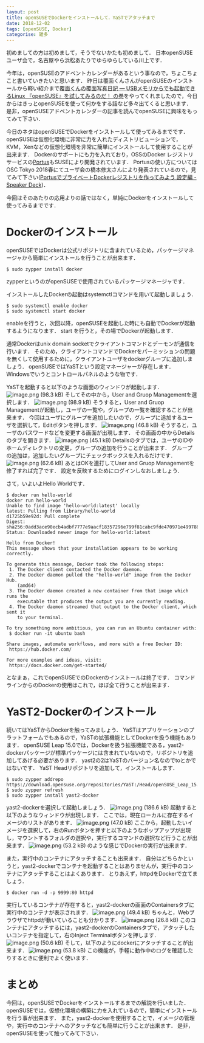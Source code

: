 ```yaml
---
layout: post
title: openSUSEでDockerをインストールして．YaSTでアタッチまで
date: 2018-12-02
tags: [openSUSE, Docker]
categorise: 雑多
---
```


初めましての方は初めまして，そうでないかたも初めまして．
日本openSUSEユーザ会で，名古屋やら浜松あたりでゆらゆらしている川上です．

今年は，openSUSEのアドベントカレンダーがあるという事なので，ちょこちょこと書いていきたいと思います．
昨日は覆面くんさんがopenSUSEのインストールから軽い紹介まで[覆面くんの覆面写真日記 — USBメモリからでも起動できるLinux 『openSUSE』を試してみるのだ！ の巻](https://blaukrautchen.tumblr.com/post/180681179149/opensuseadventcalendar20181201)をやってくれましたので，今日からはきっとopenSUSEを使って何かをする話など多々出てくると思います．
是非，openSUSEアドベントカレンダーの記事を読んでopenSUSEに興味をもってみて下さい．

今日のネタはopenSUSEでDockerをインストールして使ってみるまでです．
openSUSEは仮想化環境に非常に力を入れたディストリビューションで，KVM，Xenなどの仮想化環境を非常に簡単にインストールして使用することが出来ます．
Dockerのサポートにも力を入れており，OSSのDocker レジストリサービスの[Portus](http://port.us.org/)もSUSEにより開発されています．
Portusの使い方についてはOSC Tokyo 2018春にてユーザ会の橋本修太さんにより発表されているので，見てみて下さい([PortusでプライベートDockerレジストリを作ってみよう 設定編 - Speaker Deck](https://speakerdeck.com/hashimotosyuta/portusdepuraibetodockerrezisutoriwozuo-tutemiyou-she-ding-bian))．

今回はそのあたりの応用よりの話ではなく，単純にDockerをインストールして使ってみるまでです．

# Dockerのインストール
openSUSEではDockerは公式リポジトリに含まれているため，パッケージマネージャから簡単にインストールを行うことが出来ます．
```shell
$ sudo zypper install docker
```
zypperというのがopenSUSEで使用されているパッケージマネージャです．

インストールしたDockerの起動はsystemctlコマンドを用いて起動しましょう．
```shell
$ sudo systemctl enable docker
$ sudo systemctl start docker
```
enableを行うと，次回以降，openSUSEを起動した時にも自動でDockerが起動するようになります．
start を行うと，その場でDockerが起動します．

通常Dockerはunix domain socketでクライアントコマンドとデーモンが通信を行います．
そのため，クライアントコマンドでDockerをパーミッションの問題を無くして使用するために，クライアントユーザをdockerグループに追加しましょう．
openSUSEではYaSTという設定マネージャーが存在します．
Windowsでいうとコントロールパネルのような物です．

YaSTを起動すると以下のような画面のウィンドウが起動します．
![image.png (98.3 kB)]({{site.baseurl}}/image/6e099b4c-7ef2-4bc4-ae56-f38d54a1d7b3.png)
そしてその中から，User and Gruop Managementを選択します．
![image.png (98.9 kB)]({{site.baseurl}}/image/3fee92ac-6a33-4571-81bc-ac78ce8e146b.png)
そうすると，User and Gruop Managementが起動し，ユーザの一覧や，グループの一覧を確認することが出来ます．
今回はユーザにグループを追加したいので，グループに追加するユーザを選択して，Editボタンを押します．
![image.png (46.8 kB)]({{site.baseurl}}/image/017eb426-7ea0-46d3-a1c6-60b64141c178.png)
そうすると，ユーザのパスワードなどを変更する画面が出現します．
その画面の中からDetailsのタブを開きます．
![image.png (45.1 kB)]({{site.baseurl}}/image/5a99aede-39c1-4ceb-8324-f16a88bdb526.png)
Detailsのタブでは，ユーザのIDやホームディレクトリの変更，グループの追加を行うことが出来ます．
グループの追加は，追加したいグループにチェックボックスを入れるだけです．
![image.png (62.6 kB)]({{site.baseurl}}/image/e2ca32e2-4e96-4af3-a4d1-3e6e5ac2ce59.png)
あとはOKを連打してUser and Gruop Managementを修了すれば完了です．
設定を反映するためにログインしなおしましょう．

さて，いよいよHello Worldです．
```
$ docker run hello-world
docker run hello-world
Unable to find image 'hello-world:latest' locally
latest: Pulling from library/hello-world
d1725b59e92d: Pull complete 
Digest: sha256:0add3ace90ecb4adbf7777e9aacf18357296e799f81cabc9fde470971e499788
Status: Downloaded newer image for hello-world:latest

Hello from Docker!
This message shows that your installation appears to be working correctly.

To generate this message, Docker took the following steps:
 1. The Docker client contacted the Docker daemon.
 2. The Docker daemon pulled the "hello-world" image from the Docker Hub.
    (amd64)
 3. The Docker daemon created a new container from that image which runs the
    executable that produces the output you are currently reading.
 4. The Docker daemon streamed that output to the Docker client, which sent it
    to your terminal.

To try something more ambitious, you can run an Ubuntu container with:
 $ docker run -it ubuntu bash

Share images, automate workflows, and more with a free Docker ID:
 https://hub.docker.com/

For more examples and ideas, visit:
 https://docs.docker.com/get-started/
```
となまぁ，これでopenSUSEでのDockerのインストールは終了です．
コマンドラインからのDockerの使用はこれで，ほぼ全て行うことが出来ます．

# YaST2-Dockerのインストール
続いてはYaSTからDockerを触ってみましょう．
YaSTはアプリケーションのプラットフォームでもあるので，YaSTの拡張機能としてDockerを扱う機能もあります．
openSUSE Leap 15.0では，Dockerを扱う拡張機能である，yast2-dockerパッケージが標準パッケージには含まれていないので，リポジトリを追加してあげる必要があります．
yast2の2はYaSTのバージョン名なのでtoとかではないです．
YaST Headリポジトリを追加して，インストールします．
```shell
$ sudo zypper addrepo https://download.opensuse.org/repositories/YaST:/Head/openSUSE_Leap_15.0/YaST:Head.repo
$ sudo zypper refresh
$ sudo zypper install yast2-docker
```

yast2-dockerを選択して起動しましょう．
![image.png (186.6 kB)]({{site.baseurl}}/image/9d423473-89a4-491f-b4a9-f95cac7143b0.png)
起動すると以下のようなウィンドウが出現します．
ここでは，現在ローカルに存在するイメージのリストがあります．
![image.png (47.0 kB)]({{site.baseurl}}/image/09e88d0f-397b-4e1a-a379-70228d640cca.png)
ここから，起動したいイメージを選択して，右のRunボタンを押すと以下のようなポップアップが出現し，マウントするフォルダの選択や，実行するコマンドの選択など行うことが出来ます．
![image.png (53.2 kB)]({{site.baseurl}}/image/680e48c1-71f4-4a7b-85f3-68515a9890a6.png)
のような感じでDockerの実行が出来ます．

また，実行中のコンテナにアタッチすることも出来ます．
自分はどちらかというと，yast2-dockerでコンテナを起動することはありませんが，実行中のコンテナにアタッチすることはよくあります．
とりあえず，httpdをDockerで立てましょう．
```shell
$ docker run -d -p 9999:80 httpd
```
実行しているコンテナが存在すると，yast2-dockerの画面のContainersタブに実行中のコンテナが表示されます．
![image.png (49.4 kB)]({{site.baseurl}}/image/ecad9e0e-aba5-4835-94a0-049e7f60c427.png)
ちゃんと，Webブラウザでhttpdが動いていることも分かります．
![image.png (26.8 kB)]({{site.baseurl}}/image/c743a806-a71b-45c8-8fc8-a59ef312303b.png)
このコンテナにアタッチするには，yast2-dockerのContainersタブで，アタッチしたいコンテナを指定して，右のInject Terminalボタンを押します．
![image.png (50.6 kB)]({{site.baseurl}}/image/e7eac971-e6a0-4c08-a837-6a14ab437fb1.png)
そして，以下のようにdockerにアタッチすることが出来ます．
![image.png (53.8 kB)]({{site.baseurl}}/image/9ff2b8db-89c6-4252-bd42-8d04bae6753f.png)
この機能が，手軽に動作中のログを確認したりするときに便利でよく使います．

# まとめ
今回は，openSUSEでDockerをインストールするまでの解説を行いました．
openSUSEでは，仮想化環境の構築に力を入れているので，簡単にインストールを行う事が出来ます．
また，yast2-dockerを使用することで，イメージの管理や，実行中のコンテナへのアタッチなども簡単に行うことが出来ます．
是非，openSUSEを使って触ってみて下さい．







